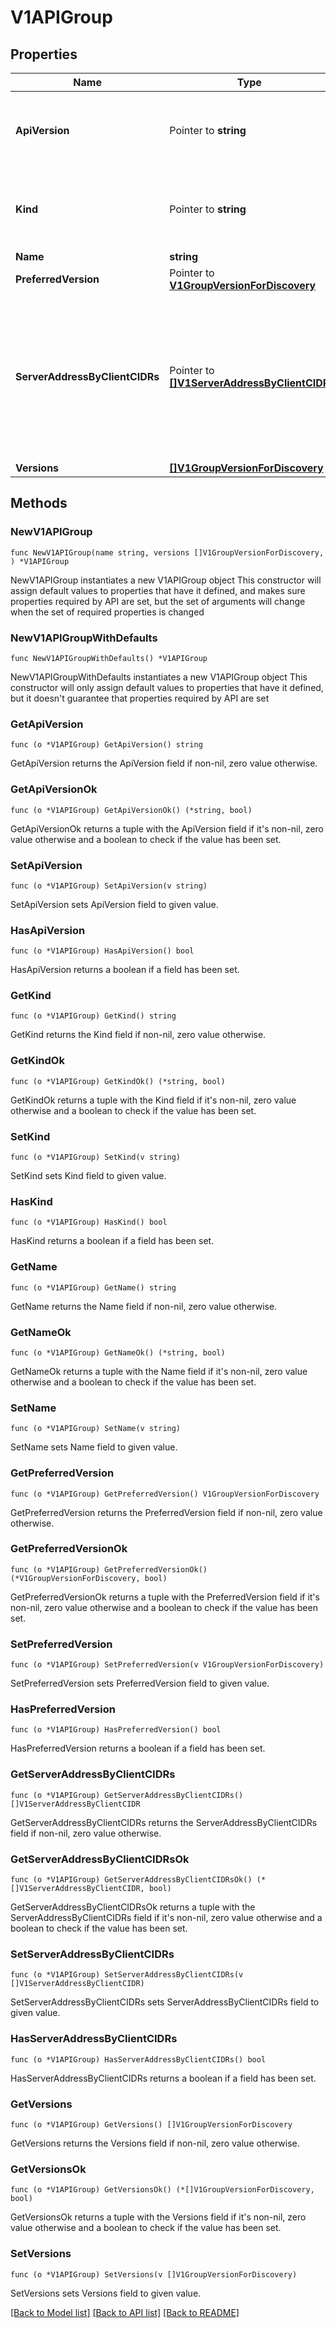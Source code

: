 # V1APIGroup

## Properties

Name | Type | Description | Notes
------------ | ------------- | ------------- | -------------
**ApiVersion** | Pointer to **string** | APIVersion defines the versioned schema of this representation of an object. Servers should convert recognized schemas to the latest internal value, and may reject unrecognized values. More info: https://git.k8s.io/community/contributors/devel/sig-architecture/api-conventions.md#resources | [optional] 
**Kind** | Pointer to **string** | Kind is a string value representing the REST resource this object represents. Servers may infer this from the endpoint the client submits requests to. Cannot be updated. In CamelCase. More info: https://git.k8s.io/community/contributors/devel/sig-architecture/api-conventions.md#types-kinds | [optional] 
**Name** | **string** | name is the name of the group. | 
**PreferredVersion** | Pointer to [**V1GroupVersionForDiscovery**](V1GroupVersionForDiscovery.md) |  | [optional] 
**ServerAddressByClientCIDRs** | Pointer to [**[]V1ServerAddressByClientCIDR**](V1ServerAddressByClientCIDR.md) | a map of client CIDR to server address that is serving this group. This is to help clients reach servers in the most network-efficient way possible. Clients can use the appropriate server address as per the CIDR that they match. In case of multiple matches, clients should use the longest matching CIDR. The server returns only those CIDRs that it thinks that the client can match. For example: the master will return an internal IP CIDR only, if the client reaches the server using an internal IP. Server looks at X-Forwarded-For header or X-Real-Ip header or request.RemoteAddr (in that order) to get the client IP. | [optional] 
**Versions** | [**[]V1GroupVersionForDiscovery**](V1GroupVersionForDiscovery.md) | versions are the versions supported in this group. | 

## Methods

### NewV1APIGroup

`func NewV1APIGroup(name string, versions []V1GroupVersionForDiscovery, ) *V1APIGroup`

NewV1APIGroup instantiates a new V1APIGroup object
This constructor will assign default values to properties that have it defined,
and makes sure properties required by API are set, but the set of arguments
will change when the set of required properties is changed

### NewV1APIGroupWithDefaults

`func NewV1APIGroupWithDefaults() *V1APIGroup`

NewV1APIGroupWithDefaults instantiates a new V1APIGroup object
This constructor will only assign default values to properties that have it defined,
but it doesn't guarantee that properties required by API are set

### GetApiVersion

`func (o *V1APIGroup) GetApiVersion() string`

GetApiVersion returns the ApiVersion field if non-nil, zero value otherwise.

### GetApiVersionOk

`func (o *V1APIGroup) GetApiVersionOk() (*string, bool)`

GetApiVersionOk returns a tuple with the ApiVersion field if it's non-nil, zero value otherwise
and a boolean to check if the value has been set.

### SetApiVersion

`func (o *V1APIGroup) SetApiVersion(v string)`

SetApiVersion sets ApiVersion field to given value.

### HasApiVersion

`func (o *V1APIGroup) HasApiVersion() bool`

HasApiVersion returns a boolean if a field has been set.

### GetKind

`func (o *V1APIGroup) GetKind() string`

GetKind returns the Kind field if non-nil, zero value otherwise.

### GetKindOk

`func (o *V1APIGroup) GetKindOk() (*string, bool)`

GetKindOk returns a tuple with the Kind field if it's non-nil, zero value otherwise
and a boolean to check if the value has been set.

### SetKind

`func (o *V1APIGroup) SetKind(v string)`

SetKind sets Kind field to given value.

### HasKind

`func (o *V1APIGroup) HasKind() bool`

HasKind returns a boolean if a field has been set.

### GetName

`func (o *V1APIGroup) GetName() string`

GetName returns the Name field if non-nil, zero value otherwise.

### GetNameOk

`func (o *V1APIGroup) GetNameOk() (*string, bool)`

GetNameOk returns a tuple with the Name field if it's non-nil, zero value otherwise
and a boolean to check if the value has been set.

### SetName

`func (o *V1APIGroup) SetName(v string)`

SetName sets Name field to given value.


### GetPreferredVersion

`func (o *V1APIGroup) GetPreferredVersion() V1GroupVersionForDiscovery`

GetPreferredVersion returns the PreferredVersion field if non-nil, zero value otherwise.

### GetPreferredVersionOk

`func (o *V1APIGroup) GetPreferredVersionOk() (*V1GroupVersionForDiscovery, bool)`

GetPreferredVersionOk returns a tuple with the PreferredVersion field if it's non-nil, zero value otherwise
and a boolean to check if the value has been set.

### SetPreferredVersion

`func (o *V1APIGroup) SetPreferredVersion(v V1GroupVersionForDiscovery)`

SetPreferredVersion sets PreferredVersion field to given value.

### HasPreferredVersion

`func (o *V1APIGroup) HasPreferredVersion() bool`

HasPreferredVersion returns a boolean if a field has been set.

### GetServerAddressByClientCIDRs

`func (o *V1APIGroup) GetServerAddressByClientCIDRs() []V1ServerAddressByClientCIDR`

GetServerAddressByClientCIDRs returns the ServerAddressByClientCIDRs field if non-nil, zero value otherwise.

### GetServerAddressByClientCIDRsOk

`func (o *V1APIGroup) GetServerAddressByClientCIDRsOk() (*[]V1ServerAddressByClientCIDR, bool)`

GetServerAddressByClientCIDRsOk returns a tuple with the ServerAddressByClientCIDRs field if it's non-nil, zero value otherwise
and a boolean to check if the value has been set.

### SetServerAddressByClientCIDRs

`func (o *V1APIGroup) SetServerAddressByClientCIDRs(v []V1ServerAddressByClientCIDR)`

SetServerAddressByClientCIDRs sets ServerAddressByClientCIDRs field to given value.

### HasServerAddressByClientCIDRs

`func (o *V1APIGroup) HasServerAddressByClientCIDRs() bool`

HasServerAddressByClientCIDRs returns a boolean if a field has been set.

### GetVersions

`func (o *V1APIGroup) GetVersions() []V1GroupVersionForDiscovery`

GetVersions returns the Versions field if non-nil, zero value otherwise.

### GetVersionsOk

`func (o *V1APIGroup) GetVersionsOk() (*[]V1GroupVersionForDiscovery, bool)`

GetVersionsOk returns a tuple with the Versions field if it's non-nil, zero value otherwise
and a boolean to check if the value has been set.

### SetVersions

`func (o *V1APIGroup) SetVersions(v []V1GroupVersionForDiscovery)`

SetVersions sets Versions field to given value.



[[Back to Model list]](../README.md#documentation-for-models) [[Back to API list]](../README.md#documentation-for-api-endpoints) [[Back to README]](../README.md)


